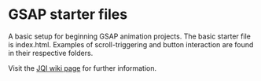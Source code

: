 # GSAP starter files

A basic setup for beginning GSAP animation projects. The basic starter file is index.html. Examples of scroll-triggering and button interaction are found in their respective folders.

Visit the [JQI wiki page](https://jointquantum.institute/wiki/doku.php?id=greensock) for further information.
